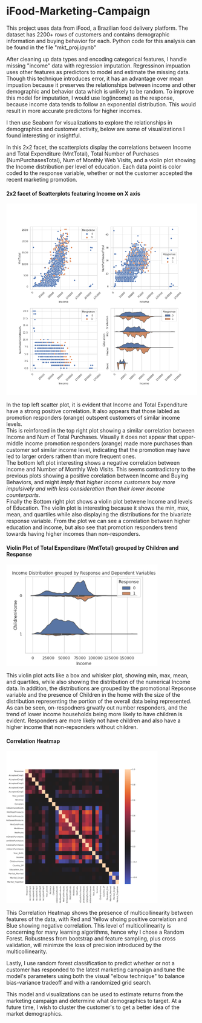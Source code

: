 # iFood-Marketing-Campaign

This project uses data from iFood, a Brazilian food delivery platform. The dataset has 2200+ rows of customers and contains demographic information and buying behavior for each. Python code for this analysis can be found in the file "mkt_proj.ipynb" 
  
  
After cleaning up data types and encoding categorical features, I handle missing "income" data with regression imputation.
Regressinon impuation uses other features as predictors to model and estimate the missing data. Though this technique introduces error, it has an advantage over mean impuation because it preserves the relationships between income and other demographic and behavior data which is unlikely to be random. To improve this model for imputation, I would use log(income) as the response, because income data tends to follow an exponential distribution. This would result in more accurate predictons for higher incomes.

I then use Seaborn for visualizations to explore the relationships in demographics and customer activity, below are some of visualizations I found interesting or insightful. 

In this 2x2 facet, the scatterplots display the correlations between Income and Total Expenditure (MntTotal), Total Number of Purchases (NumPurchasesTotal), Num of Monthly Web Visits, and a violin plot showing the Income distribution per level of education. Each data point is color coded to the response variable, whether or not the customer accepted the recent marketing promotion. 

#### 2x2 facet of Scatterplots featuring Income on X axis
<img src="images/IncomeCorrelations.png" width = "800">  


In the top left scatter plot, it is evident that Income and Total Expenditure have a strong positive correlation. It also appears that those labled as promotion responders (orange) outspent customers of similar income levels.  
This is reinforced in the top right plot showing a similar correlation between Income and Num of Total Purchases. Visually it does not appear that upper-middle income promotion responders (orange) made more purchases than customer sof similar income level, indicating that the promotion may have led to larger orders rathen than more frequent ones.  
The bottom left plot interesting shows a negative correlation between income and Number of Monthly Web Visits. This seems contradictory to the previous plots showing a positive corelation between Income and Buying Behaviors, and might *imply that higher income customers buy more impulsively and with less consideration than their lower income counterparts*.  
Finally the Bottom right plot shows a violin plot betwene Income and levels of Education. The violin plot is interesting because it shows the min, max, mean, and quartiles while also displaying the distributions for the bivariate response variable. From the plot we can see a correlation between higher education and income, but also see that promotion responders trend towards having higher incomes than non-responders.  

#### Violin Plot of Total Expenditure (MntTotal) grouped by Children and Response
<img src="images/Income_Response_ChildrenHome_Violinplot.png" width = "400">  

This violin plot acts like a box and whisker plot, showing min, max, mean, and quartiles, while also showing the distribution of the numerical Income data.
In addition, the distributions are grouped by the promotional Repsonse variable and the presence of Children in the home with the size of the distribution representing the portion of the overall data being represented.  
As can be seen, on-respodners grwatly out number responders, and the trend of lower income households being more likely to have children is evident. Responders are more likely not have children and also have a higher income that non-repsonders without children.



#### Correlation Heatmap
<img src="images/CorrHeatmap.png" width = "400">  

This Correlation Heatmap shows the presence of multicollinearity between features of the data, with Red and Yellow shoing positive correlation and Blue showing negative correlation. This level of multicollinearity is concerning for many learning algorithms, hence why I chose a Random Forest. Robustness from bootstrap and feature sampling, plus cross validation, will minimze the loss of precision introduced by the multicollinearity.

Lastly, I use random forest classification to predict whether or not a customer has responded to the latest marketing campaign and tune the model's parameters using both the visual "elbow technique" to balance bias-variance tradeoff and with a randomized grid search.

This model and visualizations can be used to estimate returns from the marketing campaign and determine what demographics to target. 
At a future time, I wish to cluster the customer's to get a better idea of the market demographics.

